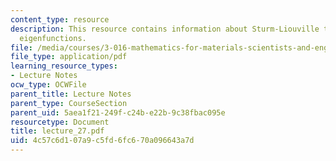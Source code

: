 ```yaml
---
content_type: resource
description: This resource contains information about Sturm-Liouville theory, orthogonal
  eigenfunctions.
file: /media/courses/3-016-mathematics-for-materials-scientists-and-engineers-fall-2005/4c57c6d107a9c5fd6fc670a096643a7d_lecture_27.pdf
file_type: application/pdf
learning_resource_types:
- Lecture Notes
ocw_type: OCWFile
parent_title: Lecture Notes
parent_type: CourseSection
parent_uid: 5aea1f21-249f-c24b-e22b-9c38fbac095e
resourcetype: Document
title: lecture_27.pdf
uid: 4c57c6d1-07a9-c5fd-6fc6-70a096643a7d
---
```

